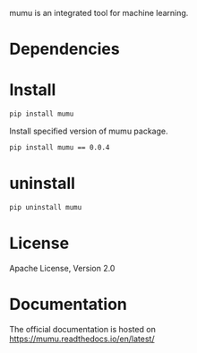 mumu is an integrated tool for machine learning.

# Dependencies




# Install

```bash
pip install mumu
```

Install specified version of mumu package.

```bash
pip install mumu == 0.0.4
```

# uninstall
```bash
pip uninstall mumu
```


# License
Apache License, Version 2.0

# Documentation
The official documentation is hosted on https://mumu.readthedocs.io/en/latest/
